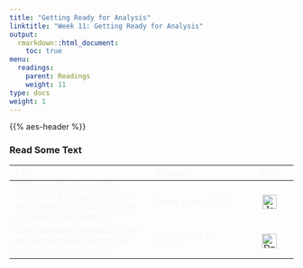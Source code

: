 ```yaml
---
title: "Getting Ready for Analysis"
linktitle: "Week 11: Getting Ready for Analysis"
output:
  rmarkdown::html_document:
    toc: true
menu:
  readings:
    parent: Readings
    weight: 11
type: docs
weight: 1
---
```


<script src="/rmarkdown-libs/kePrint/kePrint.js"></script>

<link href="/rmarkdown-libs/lightable/lightable.css" rel="stylesheet" />

{{% aes-header %}}

### Read Some Text

<center>
<table class=" lightable-paper" style="font-family: &quot;Arial Narrow&quot;, arial, helvetica, sans-serif; width: auto !important; margin-left: auto; margin-right: auto;">
<thead>
<tr>
<th style="text-align:left;color: #f7f7f7 !important;background-color: transparent !important;vertical-align: middle !important;">
Title
</th>
<th style="text-align:left;color: #f7f7f7 !important;background-color: transparent !important;vertical-align: middle !important;">
Citation
</th>
<th style="text-align:center;color: #f7f7f7 !important;background-color: transparent !important;vertical-align: middle !important;">
Link
</th>
</tr>
</thead>
<tbody>
<tr>
<td style="text-align:left;width: 30em; color: #f7f7f7 !important;background-color: transparent !important;vertical-align: middle !important;">
<i>A Sample/Population Size Activity: Is it the sample size of the sample as a fraction of the population that matters?</i>
</td>
<td style="text-align:left;width: 20em; color: #f7f7f7 !important;background-color: transparent !important;vertical-align: middle !important;">
Smith, M.H. (2017)
</td>
<td style="text-align:center;width: 10em; color: #f7f7f7 !important;background-color: transparent !important;vertical-align: middle !important;">
<a href="https://www.tandfonline.com/doi/full/10.1080/10691898.2004.11910735" target="_blank"><img src="/logos/journal-ico.png" alt="Journal icon" width="25px"></a>
</td>
</tr>
<tr>
<td style="text-align:left;width: 30em; color: #f7f7f7 !important;background-color: transparent !important;vertical-align: middle !important;">
<i>Understanding Statistical Power and Significance Testing: An Interactive Visualization</i>
</td>
<td style="text-align:left;width: 20em; color: #f7f7f7 !important;background-color: transparent !important;vertical-align: middle !important;">
Magnusson, K. (2018)
</td>
<td style="text-align:center;width: 10em; color: #f7f7f7 !important;background-color: transparent !important;vertical-align: middle !important;">
<a href="https://rpsychologist.com/d3/nhst/" target="_blank"><img src="/logos/dataviz-ico.png" alt="Data Visualization icon" width="26px"></a>
</td>
</tr>
</tbody>
</table>
</center>

